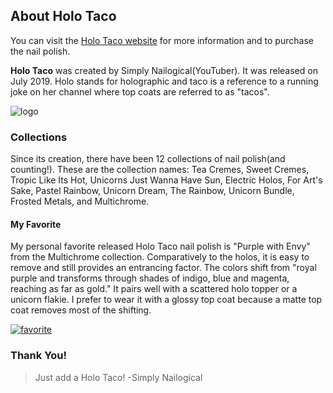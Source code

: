 ## About Holo Taco

You can visit the [Holo Taco website](https://www.holotaco.com/) for more information and to purchase the nail polish.

**Holo Taco** was created by Simply Nailogical(YouTuber). It was released on July 2019. Holo stands for holographic and taco is a reference to a running joke on her channel where top coats are referred to as "tacos".


![logo](https://cdn.shopify.com/s/files/1/0050/3001/9162/t/2/assets/zendesk-avatar_200x.jpg?v=8375691822647145024 "Holo Taco Logo")

### Collections

Since its creation, there have been 12 collections of nail polish(and counting!). These are the collection names: Tea Cremes, Sweet Cremes, Tropic Like Its Hot, Unicorns Just Wanna Have Sun, Electric Holos, For Art's Sake, Pastel Rainbow, Unicorn Dream, The Rainbow, Unicorn Bundle, Frosted Metals, and Multichrome. 


#### My Favorite 

My personal favorite released Holo Taco nail polish is "Purple with Envy" from the Multichrome collection. Comparatively to the holos, it is easy to remove and still provides an entrancing factor. The colors shift from "royal purple and transforms through shades of indigo, blue and magenta, reaching as far as gold." It pairs well with a scattered holo topper or a unicorn flakie. I prefer to wear it with a glossy top coat because a matte top coat removes most of the shifting. 

[![favorite](https://cdn.shopify.com/s/files/1/0050/3001/9162/products/holo-taco-multichrome-purple-with-envy-2.jpg?v=1600992003 "Purple with Envy")](https://www.holotaco.com/products/purple-with-envy?_pos=5&_sid=9b2989733&_ss=r) 

### Thank You!
>Just add a Holo Taco! -Simply Nailogical 
